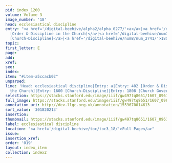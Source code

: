```yaml
---
pid: index_1200
volume: Volume 3
image_number: '18'
head: ecclesiastical discipline
entry: "<a href='/digital-beehive/alpha2/alpha_0277/'>a</a>|<a href='/digital-beehive/num2/num_0493/'>402
  [Order & Discipline in the Church]</a>|<a href='/digital-beehive/num7/num_2408/'>1600
  [Church-Discipline]</a>|<a href='/digital-beehive/num8/num_2741/'>1808 [Church Governmt]</a>"
topic:
first_letter: E
page:
add:
xref:
see:
index:
item: "#item-a5ccacb02"
unparsed:
line: 'Head: ecclesiastical discipline|Entry: a|Entry: 402 [Order & Discipline in
  the Church]|Entry: 1600 [Church-Discipline]|Entry: 1808 [Church Governmt]|#item-a5ccacb02'
selection: https://stacks.stanford.edu/image/iiif/gw497tq8651/1607_0961/1166,213,682,192/full/0/default.jpg
full_image: https://stacks.stanford.edu/image/iiif/gw497tq8651/1607_0961/full/full/0/default.jpg
annotation_uri: http://dev.llgc.org.uk/annotation/1559670014613
sort_value: '301820213'
insertion:
thumbnail: https://stacks.stanford.edu/image/iiif/gw497tq8651/1607_0961/1166,213,682,192/150,/0/default.jpg
label: ecclesiastical discipline
location: "<a href='/digital-beehive/toc/toc3_18/'>Full Page</a>"
issue:
insertion_xref:
order: '019'
layout: index_item
collection: index2
---
```

